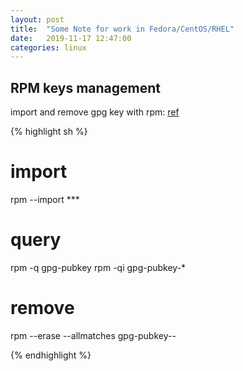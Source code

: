 ```yaml
---
layout: post
title:  "Some Note for work in Fedora/CentOS/RHEL"
date:   2019-11-17 12:47:00
categories: linux
---
```


## RPM keys management

import and remove gpg key with rpm: [ref][key-link]

{% highlight sh %}
# import
rpm --import ***

# query
rpm -q gpg-pubkey
rpm -qi gpg-pubkey-*

# remove
rpm --erase --allmatches gpg-pubkey-*-*

{% endhighlight %}

[key-link]: https://cinhtau.net/2016/12/22/import-and-remove-gpg-key-with-rpm/
